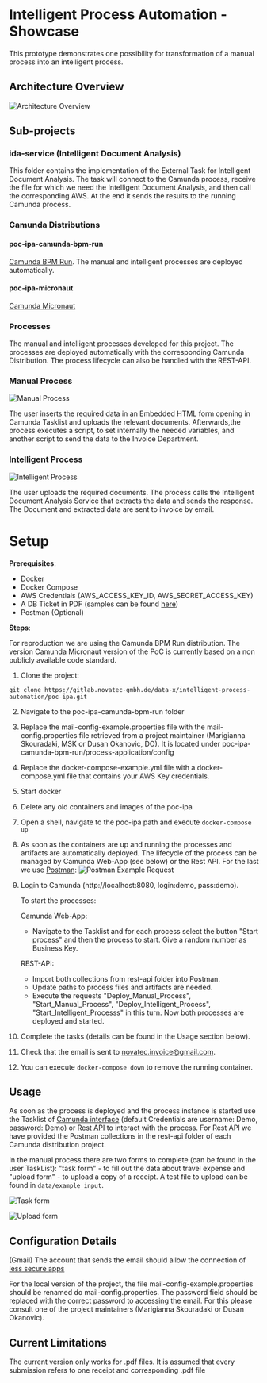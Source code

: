 # Intelligent Process Automation - Showcase

This prototype demonstrates one possibility for transformation of a manual process into an intelligent process.

## Architecture Overview

![Architecture Overview](images/poc-ipa-architecture.png)

## Sub-projects

### ida-service (Intelligent Document Analysis)

This folder contains the implementation of the External Task for Intelligent Document Analysis.
The task will connect to the Camunda process, receive the file for which we need the Intelligent Document Analysis, and then call the corresponding AWS.
At the end it sends the results to the running Camunda process.

### Camunda Distributions

#### poc-ipa-camunda-bpm-run

[Camunda BPM Run](https://docs.camunda.org/manual/7.14/user-guide/camunda-bpm-run/). 
The manual and intelligent processes are deployed automatically.

#### poc-ipa-micronaut

[Camunda Micronaut](https://github.com/NovatecConsulting/micronaut-camunda-bpm)

### Processes

The manual and intelligent processes developed for this project.
The processes are deployed automatically with the corresponding Camunda Distribution. 
The process lifecycle can also be handled with the REST-API.

### Manual Process

![Manual Process](images/costs_submission_manual.png "Manual Process")

The user inserts the required data in an Embedded HTML form opening in Camunda Tasklist and uploads the relevant documents.
Afterwards,the process executes a script, to set internally the needed variables, and another script to send the data to the Invoice Department.

### Intelligent Process

![Intelligent Process](images/costs_submission_intelligent.png "Intelligent Process")

The user uploads the required documents. The process calls the Intelligent Document Analysis Service that extracts the data and sends the response.
The Document and extracted data are sent to invoice by email.


# Setup

__Prerequisites__:

- Docker
- Docker Compose
- AWS Credentials (AWS_ACCESS_KEY_ID, AWS_SECRET_ACCESS_KEY)
- A DB Ticket in PDF (samples can be found [here](https://msnovatec.sharepoint.com/:f:/s/DX/EjeG0vbMbfxHg___LXI-cLsBHhOv_bnJMN40biBzMq2gzw?e=42aYaw))
- Postman (Optional)

__Steps__:

For reproduction we are using the Camunda BPM Run distribution.
The version Camunda Micronaut version of the PoC is currently based on a non publicly available code standard.

1. Clone the project:

```[GIT]
git clone https://gitlab.novatec-gmbh.de/data-x/intelligent-process-automation/poc-ipa.git
```

2. Navigate to the poc-ipa-camunda-bpm-run folder

3. Replace the mail-config-example.properties file with the mail-config.properties file retrieved from a project maintainer (Marigianna Skouradaki, MSK or Dusan Okanovic, DO).
It is located under poc-ipa-camunda-bpm-run/process-application/config
	
3. Replace the docker-compose-example.yml file with a docker-compose.yml file that contains your AWS Key credentials.

5. Start docker

6. Delete any old containers and images of the poc-ipa

7. Open a shell, navigate to the poc-ipa path and execute ```docker-compose up```

8. As soon as the containers are up and running the processes and artifacts are automatically deployed. The lifecycle of the process can be managed by Camunda Web-App (see below) or the Rest API. For the last we use [Postman](https://www.postman.com/):
![Postman Example Request](images/working_rest.PNG "Postman Example Request")

9. Login to Camunda (http://localhost:8080, login:demo, pass:demo).

    To start the processes:

    Camunda Web-App:

    - Navigate to the Tasklist and for each process select the button "Start process" and then the process to start. Give a random number as Business Key.

    REST-API:

    - Import both collections from rest-api folder into Postman.
    - Update paths to process files and artifacts are needed.
    - Execute the requests "Deploy_Manual_Process", "Start_Manual_Process", "Deploy_Intelligent_Process", "Start_Intelligent_Processs" in this turn. Now both processes are deployed and started.

10. Complete the tasks (details can be found in the Usage section below).

11. Check that the email is sent to novatec.invoice@gmail.com.

12. You can execute ```docker-compose down``` to remove the running container.

## Usage

As soon as the process is deployed and the process instance is started use the Tasklist of [Camunda interface](http://localhost:8080/camunda/app/welcome/default/#!/login) (default Credentials are username: Demo, password: Demo) or [Rest API](https://docs.camunda.org/manual/latest/reference/rest/) to interact with the process. 
For Rest API we have provided the Postman collections in the rest-api folder of each Camunda distribution project.

In the manual process there are two forms to complete (can be found in the user TaskList): "task form" - to fill out the data about travel expense and "upload form" - to upload a copy of a receipt. A test file to upload can be found in ```data/example_input```.

![Task form](images/task-form.png "Task form")

![Upload form](images/upload-form.png "Upload form")

## Configuration Details

(Gmail) The account that sends the email should allow the connection of [less secure apps](https://hotter.io/docs/email-accounts/secure-app-gmail/)

For the local version of the project, the file mail-config-example.properties should be renamed do mail-config.properties.
The password field should be replaced with the correct password to accessing the email. For this please consult one of the project maintainers (Marigianna Skouradaki or Dusan Okanovic).

## Current Limitations

The current version only works for .pdf files. It is assumed that every submission refers to one receipt and corresponding .pdf file
